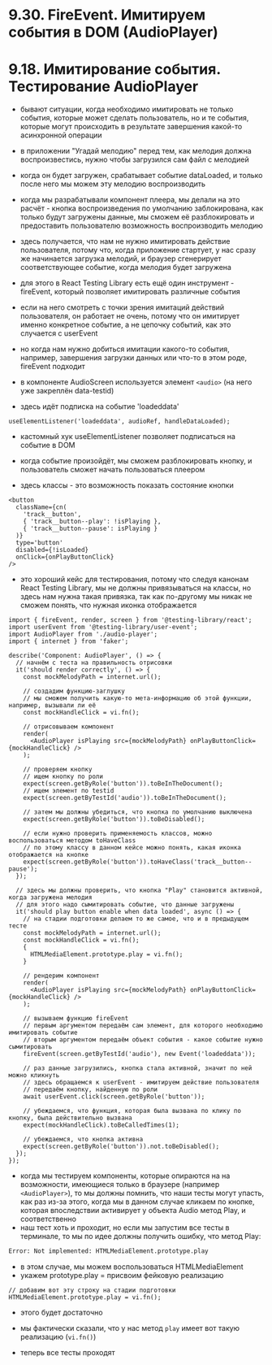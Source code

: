 # 9.30. FireEvent. Имитируем события в DOM (AudioPlayer)

# 9.18. Имитирование события. Тестирование AudioPlayer

- бывают ситуации, когда необходимо имитировать не только события, которые может сделать пользователь, но и те события, которые могут происходить в результате завершения какой-то асинхронной операции

- в приложении "Угадай мелодию" перед тем, как мелодия должна воспроизвестись, нужно чтобы загрузился сам файл с мелодией

- когда он будет загружен, срабатывает событие dataLoaded, и только после него мы можем эту мелодию воспроизводить

- когда мы разрабатывали компонент плеера, мы делали на это расчёт - кнопка воспроизведения по умолчанию заблокирована, как только будут загружены данные, мы сможем её разблокировать и предоставить пользователю возможность воспроизводить мелодию

- здесь получается, что нам не нужно имитировать действие пользователя, потому что, когда приложение стартует, у нас сразу же начинается загрузка мелодий, и браузер сгенерирует соответствующее событие, когда мелодия будет загружена

- для этого в React Testing Library есть ещё один инструмент - fireEvent, который позволяет имитировать различные события

- если на него смотреть с точки зрения имитаций действий пользователя, он работает не очень, потому что он имитирует именно конкретное событие, а не цепочку событий, как это случается с userEvent

- но когда нам нужно добиться имитации какого-то события, например, завершения загрузки данных или что-то в этом роде, fireEvent подходит

- в компоненте AudioScreen используется элемент `<audio>` (на него уже закреплён data-testid)

- здесь идёт подписка на событие 'loadeddata'

```tsx
useElementListener('loadeddata', audioRef, handleDataLoaded);
```

- кастомный хук useElementListener позволяет подписаться на событие в DOM

- когда событие произойдёт, мы сможем разблокировать кнопку, и пользователь сможет начать пользоваться плеером

- здесь классы - это возможность показать состояние кнопки

```tsx
<button
  className={cn(
    'track__button',
    { 'track__button--play': !isPlaying },
    { 'track__button--pause': isPlaying }
  )}
  type='button'
  disabled={!isLoaded}
  onClick={onPlayButtonClick}
/>
```

- это хороший кейс для тестирования, потому что следуя канонам React Testing Library, мы не должны привязываться на классы, но здесь нам нужна такая привязка, так как по-другому мы никак не сможем понять, что нужная иконка отображается

```tsx
import { fireEvent, render, screen } from '@testing-library/react';
import userEvent from '@testing-library/user-event';
import AudioPlayer from './audio-player';
import { internet } from 'faker';

describe('Component: AudioPlayer', () => {
  // начнём с теста на правильность отрисовки
  it('should render correctly', () => {
    const mockMelodyPath = internet.url();

    // создадим функцию-заглушку
    // мы сможем получить какую-то мета-информацию об этой функции, например, вызывали ли её
    const mockHandleClick = vi.fn();

    // отрисовываем компонент
    render(
      <AudioPlayer isPlaying src={mockMelodyPath} onPlayButtonClick={mockHandleClick} />
    );

    // проверяем кнопку
    // ищем кнопку по роли
    expect(screen.getByRole('button')).toBeInTheDocument();
    // ищем элемент по testid
    expect(screen.getByTestId('audio')).toBeInTheDocument();

    // затем мы должны убедиться, что кнопка по умолчанию выключена
    expect(screen.getByRole('button')).toBeDisabled();

    // если нужно проверить применяемость классов, можно воспользоваться методом toHaveClass
    // по этому классу в данном кейсе можно понять, какая иконка отображается на кнопке
    expect(screen.getByRole('button')).toHaveClass('track__button--pause');
  });

  // здесь мы должны проверить, что кнопка "Play" становится активной, когда загружена мелодия
  // для этого надо сымитировать событие, что данные загружены
  it('should play button enable when data loaded', async () => {
    // на стадии подготовки делаем то же самое, что и в предыдущем тесте
    const mockMelodyPath = internet.url();
    const mockHandleClick = vi.fn();
    {
      HTMLMediaElement.prototype.play = vi.fn();
    }

    // рендерим компонент
    render(
      <AudioPlayer isPlaying src={mockMelodyPath} onPlayButtonClick={mockHandleClick} />
    );

    // вызываем функцию fireEvent
    // первым аргументом передаём сам элемент, для которого необходимо имитировать событие
    // вторым аргументом передаём объект события - какое событие нужно сымитировать
    fireEvent(screen.getByTestId('audio'), new Event('loadeddata'));

    // раз данные загрузились, кнопка стала активной, значит по ней можно кликнуть
    // здесь обращаемся к userEvent - имитируем действие пользователя
    // передаём кнопку, найденную по роли
    await userEvent.click(screen.getByRole('button'));

    // убеждаемся, что функция, которая была вызвана по клику по кнопку, была действительно вызвана
    expect(mockHandleClick).toBeCalledTimes(1);

    // убеждаемся, что кнопка активна
    expect(screen.getByRole('button')).not.toBeDisabled();
  });
});
```

- когда мы тестируем компоненты, которые опираются на на возможности, имеющиеся только в браузере (например `<AudioPlayer>`), то мы должны помнить, что наши тесты могут упасть, как раз из-за этого, когда мы в данном случае кликаем по кнопке, которая впоследствии активирует у объекта Audio метод Play, и соответственно
- наш тест хоть и проходит, но если мы запустим все тесты в терминале, то мы по идее должны получить ошибку, что метод Play:

```bash
Error: Not implemented: HTMLMediaElement.prototype.play
```

- в этом случае, мы можем воспользоваться HTMLMediaElement
- укажем prototype.play = присвоим фейковую реализацию

```tsx
// добавим вот эту строку на стадии подготовки
HTMLMediaElement.prototype.play = vi.fn();
```

- этого будет достаточно
- мы фактически сказали, что у нас метод `play` имеет вот такую реализацию (`vi.fn()`)

- теперь все тесты проходят
